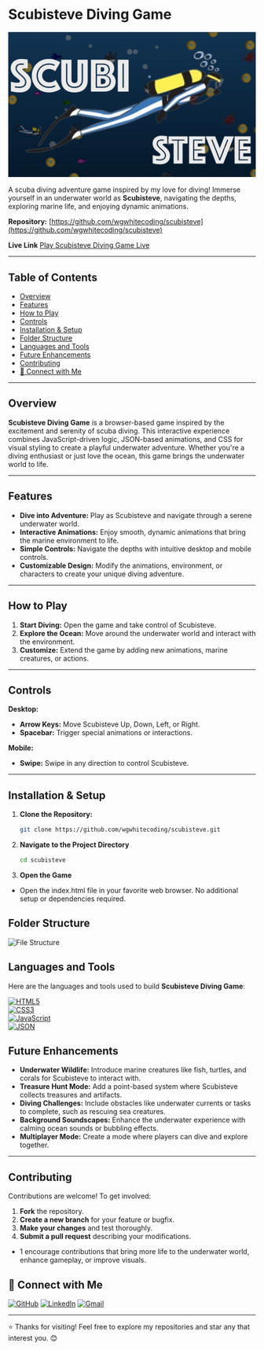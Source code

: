 # Scubisteve Diving Game

![Scubisteve Diving Game](assets/images/scubi.png)


A scuba diving adventure game inspired by my love for diving! Immerse yourself in an underwater world as **Scubisteve**, navigating the depths, exploring marine life, and enjoying dynamic animations.

**Repository:** [https://github.com/wgwhitecoding/scubisteve](https://github.com/wgwhitecoding/scubisteve)

**Live Link** [Play Scubisteve Diving Game Live](https://wgwhitecoding.github.io/scubisteve/)

---

## Table of Contents
- [Overview](#overview)
- [Features](#features)
- [How to Play](#how-to-play)
- [Controls](#controls)
- [Installation & Setup](#installation--setup)
- [Folder Structure](#folder-structure)
- [Languages and Tools](#languages-and-tools)
- [Future Enhancements](#future-enhancements)
- [Contributing](#contributing)
- [🤝 Connect with Me](#connect-with-me)



---

## Overview

**Scubisteve Diving Game** is a browser-based game inspired by the excitement and serenity of scuba diving. This interactive experience combines JavaScript-driven logic, JSON-based animations, and CSS for visual styling to create a playful underwater adventure. Whether you're a diving enthusiast or just love the ocean, this game brings the underwater world to life.

---

## Features

- **Dive into Adventure:** Play as Scubisteve and navigate through a serene underwater world.
- **Interactive Animations:** Enjoy smooth, dynamic animations that bring the marine environment to life.
- **Simple Controls:** Navigate the depths with intuitive desktop and mobile controls.
- **Customizable Design:** Modify the animations, environment, or characters to create your unique diving adventure.

---

## How to Play

1. **Start Diving:** Open the game and take control of Scubisteve.
2. **Explore the Ocean:** Move around the underwater world and interact with the environment.
3. **Customize:** Extend the game by adding new animations, marine creatures, or actions.

---

## Controls

**Desktop:**
- **Arrow Keys:** Move Scubisteve Up, Down, Left, or Right.
- **Spacebar:** Trigger special animations or interactions.

**Mobile:**
- **Swipe:** Swipe in any direction to control Scubisteve.

---

## Installation & Setup

1. **Clone the Repository:**
   ```bash
   git clone https://github.com/wgwhitecoding/scubisteve.git

2. **Navigate to the Project Directory**
    ```bash
    cd scubisteve


3. **Open the Game**

- Open the index.html file in your favorite web browser. No additional setup or dependencies required.

## Folder Structure

![File Structure ](assets/images/File.png)

## Languages and Tools

Here are the languages and tools used to build **Scubisteve Diving Game**:

[![HTML5](https://img.shields.io/badge/HTML5-E34F26?style=for-the-badge&logo=html5&logoColor=white)](https://developer.mozilla.org/en-US/docs/Web/HTML)  
[![CSS3](https://img.shields.io/badge/CSS3-1572B6?style=for-the-badge&logo=css3&logoColor=white)](https://developer.mozilla.org/en-US/docs/Web/CSS)  
[![JavaScript](https://img.shields.io/badge/JavaScript-F7DF1E?style=for-the-badge&logo=javascript&logoColor=black)](https://developer.mozilla.org/en-US/docs/Web/JavaScript)  
[![JSON](https://img.shields.io/badge/JSON-000000?style=for-the-badge&logo=json&logoColor=white)](https://www.json.org/)


## Future Enhancements

- **Underwater Wildlife:** Introduce marine creatures like fish, turtles, and corals for Scubisteve to interact with.
- **Treasure Hunt Mode:** Add a point-based system where Scubisteve collects treasures and artifacts.
- **Diving Challenges:** Include obstacles like underwater currents or tasks to complete, such as rescuing sea creatures.
- **Background Soundscapes:** Enhance the underwater experience with calming ocean sounds or bubbling effects.
- **Multiplayer Mode:** Create a mode where players can dive and explore together.

---

## Contributing

Contributions are welcome! To get involved:

1. **Fork** the repository.
2. **Create a new branch** for your feature or bugfix.
3. **Make your changes** and test thoroughly.
4. **Submit a pull request** describing your modifications.

- 1 encourage contributions that bring more life to the underwater world, enhance gameplay, or improve visuals.


## 🤝 Connect with Me <a id="connect-with-me"></a>

[![GitHub](https://img.shields.io/badge/GitHub-181717?style=for-the-badge&logo=github&logoColor=white)](https://github.com/wgwhitecoding)
[![LinkedIn](https://img.shields.io/badge/LinkedIn-0077B5?style=for-the-badge&logo=linkedin&logoColor=white)](https://www.linkedin.com/in/walidwillwhite/)
[![Gmail](https://img.shields.io/badge/Gmail-D14836?style=for-the-badge&logo=gmail&logoColor=white)](mailto:walidwillwhite@gmail.com)


---

⭐️ Thanks for visiting! Feel free to explore my repositories and star any that interest you. 😊








